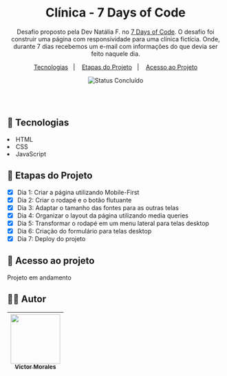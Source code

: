 <h1 align="center">Clínica - 7 Days of Code</h1>

<p align="center">
  Desafio proposto pela Dev Natália F. no <a href="https://7daysofcode.io/">7 Days of Code</a>. O desafio foi construir uma página com responsividade para uma clínica fictícia. Onde, durante 7 dias recebemos um e-mail com informações do que devia ser feito naquele dia.</a>
  
</p>

<p align="center">
  <a href="#-tecnologias">Tecnologias</a>&nbsp;&nbsp;&nbsp;|&nbsp;&nbsp;&nbsp;
  <a href="#-etapas-do-projeto">Etapas do Projeto</a>&nbsp;&nbsp;&nbsp;|&nbsp;&nbsp;&nbsp;
  <a href="#-acesso-ao-projeto">Acesso ao Projeto</a>
</p>

<p align="center">
  <img alt="Status Concluído" src="http://img.shields.io/static/v1?label=STATUS&message=EM%20ANDAMENTO&color=GREEN&style=for-the-badge">
</p>

<br>
<br>

## 🚀 Tecnologias

<li>HTML</li>
<li>CSS</li>
<li>JavaScript</li>

## 📝 Etapas do Projeto

- [X] Dia 1: Criar a página utilizando Mobile-First
- [X] Dia 2: Criar o rodapé e o botão flutuante
- [X] Dia 3: Adaptar o tamanho das fontes para as outras telas
- [x] Dia 4: Organizar o layout da página utilizando media queries
- [x] Dia 5: Transformar o rodapé em um menu lateral para telas desktop
- [x] Dia 6: Criação do formulário para telas desktop
- [x] Dia 7: Deploy do projeto

## 📁 Acesso ao projeto

<p>Projeto em andamento</p>

<!-- <p>Para visualizar a versão atual do projeto é só<a href=""> "Clicar aqui".</a>🚀</p> -->

## 👨‍💻 Autor

| [<img src="https://avatars.githubusercontent.com/victor-tosto" width=115><br><sub>Victor Morales</sub>](https://github.com/victor-tosto) | 
| :---: |